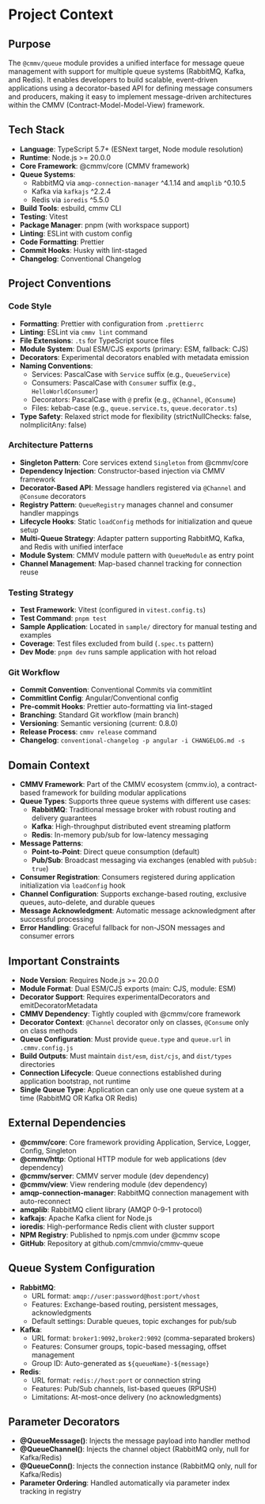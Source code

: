 # Project Context

## Purpose
The `@cmmv/queue` module provides a unified interface for message queue management with support for multiple queue systems (RabbitMQ, Kafka, and Redis). It enables developers to build scalable, event-driven applications using a decorator-based API for defining message consumers and producers, making it easy to implement message-driven architectures within the CMMV (Contract-Model-Model-View) framework.

## Tech Stack
- **Language**: TypeScript 5.7+ (ESNext target, Node module resolution)
- **Runtime**: Node.js >= 20.0.0
- **Core Framework**: @cmmv/core (CMMV framework)
- **Queue Systems**:
  - RabbitMQ via `amqp-connection-manager` ^4.1.14 and `amqplib` ^0.10.5
  - Kafka via `kafkajs` ^2.2.4
  - Redis via `ioredis` ^5.5.0
- **Build Tools**: esbuild, cmmv CLI
- **Testing**: Vitest
- **Package Manager**: pnpm (with workspace support)
- **Linting**: ESLint with custom config
- **Code Formatting**: Prettier
- **Commit Hooks**: Husky with lint-staged
- **Changelog**: Conventional Changelog

## Project Conventions

### Code Style
- **Formatting**: Prettier with configuration from `.prettierrc`
- **Linting**: ESLint via `cmmv lint` command
- **File Extensions**: `.ts` for TypeScript source files
- **Module System**: Dual ESM/CJS exports (primary: ESM, fallback: CJS)
- **Decorators**: Experimental decorators enabled with metadata emission
- **Naming Conventions**:
  - Services: PascalCase with `Service` suffix (e.g., `QueueService`)
  - Consumers: PascalCase with `Consumer` suffix (e.g., `HelloWorldConsumer`)
  - Decorators: PascalCase with `@` prefix (e.g., `@Channel`, `@Consume`)
  - Files: kebab-case (e.g., `queue.service.ts`, `queue.decorator.ts`)
- **Type Safety**: Relaxed strict mode for flexibility (strictNullChecks: false, noImplicitAny: false)

### Architecture Patterns
- **Singleton Pattern**: Core services extend `Singleton` from @cmmv/core
- **Dependency Injection**: Constructor-based injection via CMMV framework
- **Decorator-Based API**: Message handlers registered via `@Channel` and `@Consume` decorators
- **Registry Pattern**: `QueueRegistry` manages channel and consumer handler mappings
- **Lifecycle Hooks**: Static `loadConfig` methods for initialization and queue setup
- **Multi-Queue Strategy**: Adapter pattern supporting RabbitMQ, Kafka, and Redis with unified interface
- **Module System**: CMMV module pattern with `QueueModule` as entry point
- **Channel Management**: Map-based channel tracking for connection reuse

### Testing Strategy
- **Test Framework**: Vitest (configured in `vitest.config.ts`)
- **Test Command**: `pnpm test`
- **Sample Application**: Located in `sample/` directory for manual testing and examples
- **Coverage**: Test files excluded from build (`.spec.ts` pattern)
- **Dev Mode**: `pnpm dev` runs sample application with hot reload

### Git Workflow
- **Commit Convention**: Conventional Commits via commitlint
- **Commitlint Config**: Angular/Conventional config
- **Pre-commit Hooks**: Prettier auto-formatting via lint-staged
- **Branching**: Standard Git workflow (main branch)
- **Versioning**: Semantic versioning (current: 0.8.0)
- **Release Process**: `cmmv release` command
- **Changelog**: `conventional-changelog -p angular -i CHANGELOG.md -s`

## Domain Context
- **CMMV Framework**: Part of the CMMV ecosystem (cmmv.io), a contract-based framework for building modular applications
- **Queue Types**: Supports three queue systems with different use cases:
  - **RabbitMQ**: Traditional message broker with robust routing and delivery guarantees
  - **Kafka**: High-throughput distributed event streaming platform
  - **Redis**: In-memory pub/sub for low-latency messaging
- **Message Patterns**:
  - **Point-to-Point**: Direct queue consumption (default)
  - **Pub/Sub**: Broadcast messaging via exchanges (enabled with `pubSub: true`)
- **Consumer Registration**: Consumers registered during application initialization via `loadConfig` hook
- **Channel Configuration**: Supports exchange-based routing, exclusive queues, auto-delete, and durable queues
- **Message Acknowledgment**: Automatic message acknowledgment after successful processing
- **Error Handling**: Graceful fallback for non-JSON messages and consumer errors

## Important Constraints
- **Node Version**: Requires Node.js >= 20.0.0
- **Module Format**: Dual ESM/CJS exports (main: CJS, module: ESM)
- **Decorator Support**: Requires experimentalDecorators and emitDecoratorMetadata
- **CMMV Dependency**: Tightly coupled with @cmmv/core framework
- **Decorator Context**: `@Channel` decorator only on classes, `@Consume` only on class methods
- **Queue Configuration**: Must provide `queue.type` and `queue.url` in `.cmmv.config.js`
- **Build Outputs**: Must maintain `dist/esm`, `dist/cjs`, and `dist/types` directories
- **Connection Lifecycle**: Queue connections established during application bootstrap, not runtime
- **Single Queue Type**: Application can only use one queue system at a time (RabbitMQ OR Kafka OR Redis)

## External Dependencies
- **@cmmv/core**: Core framework providing Application, Service, Logger, Config, Singleton
- **@cmmv/http**: Optional HTTP module for web applications (dev dependency)
- **@cmmv/server**: CMMV server module (dev dependency)
- **@cmmv/view**: View rendering module (dev dependency)
- **amqp-connection-manager**: RabbitMQ connection management with auto-reconnect
- **amqplib**: RabbitMQ client library (AMQP 0-9-1 protocol)
- **kafkajs**: Apache Kafka client for Node.js
- **ioredis**: High-performance Redis client with cluster support
- **NPM Registry**: Published to npmjs.com under @cmmv scope
- **GitHub**: Repository at github.com/cmmvio/cmmv-queue

## Queue System Configuration
- **RabbitMQ**:
  - URL format: `amqp://user:password@host:port/vhost`
  - Features: Exchange-based routing, persistent messages, acknowledgments
  - Default settings: Durable queues, topic exchanges for pub/sub
- **Kafka**:
  - URL format: `broker1:9092,broker2:9092` (comma-separated brokers)
  - Features: Consumer groups, topic-based messaging, offset management
  - Group ID: Auto-generated as `${queueName}-${message}`
- **Redis**:
  - URL format: `redis://host:port` or connection string
  - Features: Pub/Sub channels, list-based queues (RPUSH)
  - Limitations: At-most-once delivery (no acknowledgments)

## Parameter Decorators
- **@QueueMessage()**: Injects the message payload into handler method
- **@QueueChannel()**: Injects the channel object (RabbitMQ only, null for Kafka/Redis)
- **@QueueConn()**: Injects the connection instance (RabbitMQ only, null for Kafka/Redis)
- **Parameter Ordering**: Handled automatically via parameter index tracking in registry
